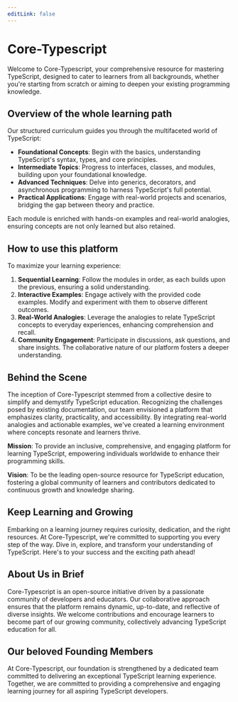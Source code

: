 ```yaml
---
editLink: false
---
```


# Core-Typescript
Welcome to Core-Typescript, your comprehensive resource for mastering TypeScript, designed to cater to learners from all backgrounds, whether you're starting from scratch or aiming to deepen your existing programming knowledge.

## Overview of the whole learning path
Our structured curriculum guides you through the multifaceted world of TypeScript:
- **Foundational Concepts**: Begin with the basics, understanding TypeScript's syntax, types, and core principles.
- **Intermediate Topics**: Progress to interfaces, classes, and modules, building upon your foundational knowledge.
- **Advanced Techniques**: Delve into generics, decorators, and asynchronous programming to harness TypeScript's full potential.
- **Practical Applications**: Engage with real-world projects and scenarios, bridging the gap between theory and practice.

<D3Tree2 />

Each module is enriched with hands-on examples and real-world analogies, ensuring concepts are not only learned but also retained.

## How to use this platform
To maximize your learning experience:
1. **Sequential Learning**: Follow the modules in order, as each builds upon the previous, ensuring a solid understanding.
2. **Interactive Examples**: Engage actively with the provided code examples. Modify and experiment with them to observe different outcomes.
3. **Real-World Analogies**: Leverage the analogies to relate TypeScript concepts to everyday experiences, enhancing comprehension and recall.
4. **Community Engagement**: Participate in discussions, ask questions, and share insights. The collaborative nature of our platform fosters a deeper understanding.

## Behind the Scene
The inception of Core-Typescript stemmed from a collective desire to simplify and demystify TypeScript education. Recognizing the challenges posed by existing documentation, our team envisioned a platform that emphasizes clarity, practicality, and accessibility. By integrating real-world analogies and actionable examples, we've created a learning environment where concepts resonate and learners thrive.

**Mission**: To provide an inclusive, comprehensive, and engaging platform for learning TypeScript, empowering individuals worldwide to enhance their programming skills.

**Vision**: To be the leading open-source resource for TypeScript education, fostering a global community of learners and contributors dedicated to continuous growth and knowledge sharing.

## Keep Learning and Growing
Embarking on a learning journey requires curiosity, dedication, and the right resources. At Core-Typescript, we're committed to supporting you every step of the way. Dive in, explore, and transform your understanding of TypeScript. Here's to your success and the exciting path ahead!

## About Us in Brief

Core-Typescript is an open-source initiative driven by a passionate community of developers and educators. Our collaborative approach ensures that the platform remains dynamic, up-to-date, and reflective of diverse insights. We welcome contributions and encourage learners to become part of our growing community, collectively advancing TypeScript education for all.

## Our beloved Founding Members
​At Core-Typescript, our foundation is strengthened by a dedicated team committed to delivering an exceptional TypeScript learning experience.
<VPTeamMembers size="small" :members="members" />
Together, we are committed to providing a comprehensive and engaging learning journey for all aspiring TypeScript developers.

<script setup>
import D3Tree2 from '../.vitepress/theme/components/D3Tree2.vue'
import { VPTeamMembers } from 'vitepress/theme'

const members = [
  {
    avatar: 'https://avatars.githubusercontent.com/u/77167681?v=4',
    name: 'Muneem Hussain',
    title: 'Founder',
    org: "Core-Typescript",
    orgLink: "https://core-typescript.netlify.app/",
    desc: "Developer",
    // sponsor: "https://abirs-personal-portfolio.netlify.app/",
    // actionText: "Visit Portfolio",
    links: [
      { icon: 'github', link: 'https://github.com/muneem914' },
    //   { icon: 'facebook', link: 'https://facebook.com/abir.914' },
    //   { icon: 'instagram', link: 'https://instagram.com/abir.914' },
      { icon: 'linkedin', link: 'https://www.linkedin.com/in/muneem-hussain/' }
    ]
  },
  {
    avatar: '/sir.jpeg',
    name: 'Khaza Shahriar',
    title: 'Co-Founder',
    org: "Core-Typescript",
    orgLink: "https://core-typescript.netlify.app/",
    desc: "Code Reviewer",
    // sponsor: "https://abirs-personal-portfolio.netlify.app/",
    // actionText: "Visit Portfolio",
    links: [
      { icon: 'github', link: 'https://github.com/' },
    //   { icon: 'facebook', link: 'https://facebook.com/abir.914' },
    //   { icon: 'instagram', link: 'https://instagram.com/abir.914' },
      { icon: 'linkedin', link: 'https://www.linkedin.com/in/khaza-shahriar-a289291b3/' }
    ]
  },
]
</script>

